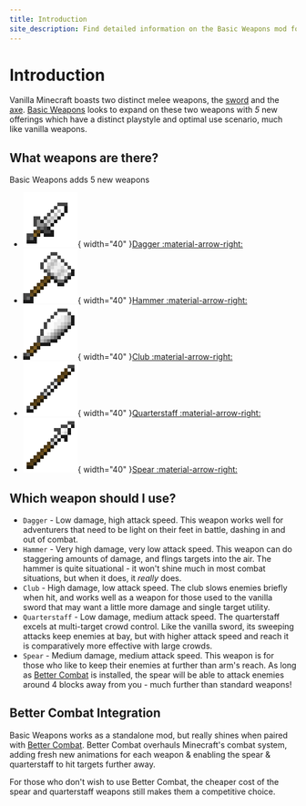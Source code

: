```yaml
---
title: Introduction
site_description: Find detailed information on the Basic Weapons mod for Minecraft.
---
```


# Introduction

Vanilla Minecraft boasts two distinct melee weapons, the [sword](https://minecraft.wiki/w/Sword) and the [axe](https://minecraft.wiki/w/Axe). [Basic Weapons](https://modrinth.com/mod/basic-weapons) looks to expand on these two weapons with _5_ new offerings which have a distinct playstyle and optimal use scenario, much like vanilla weapons.

## What weapons are there?

Basic Weapons adds 5 new weapons

<div class="grid cards" markdown>

- <span class="grid-element">![Dagger Icon](assets/weapons/iron_dagger.png){ width="40" }[Dagger :material-arrow-right:](weapons/dagger.md)</span>
- <span class="grid-element">![Hammer Icon](assets/weapons/iron_hammer.png){ width="40" }[Hammer :material-arrow-right:](weapons/hammer.md)</span>
- <span class="grid-element">![Club Icon](assets/weapons/iron_club.png){ width="40" }[Club :material-arrow-right:](weapons/club.md)</span>
- <span class="grid-element">![Quarterstaff Icon](assets/weapons/iron_quarterstaff.png){ width="40" }[Quarterstaff :material-arrow-right:](weapons/quarterstaff.md)</span>
- <span class="grid-element">![Spear Icon](assets/weapons/iron_spear.png){ width="40" }[Spear :material-arrow-right:](weapons/spear.md)</span>

</div>

## Which weapon should I use?

- `Dagger` - Low damage, high attack speed. This weapon works well for adventurers that need to be light on their feet in battle, dashing in and out of combat.
- `Hammer` - Very high damage, very low attack speed. This weapon can do staggering amounts of damage, and flings targets into the air. The hammer is quite situational - it won't shine much in most combat situations, but when it does, it _really_ does.
- `Club` - High damage, low attack speed. The club slows enemies briefly when hit, and works well as a weapon for those used to the vanilla sword that may want a little more damage and single target utility.
- `Quarterstaff` - Low damage, medium attack speed. The quarterstaff excels at multi-target crowd control. Like the vanilla sword, its sweeping attacks keep enemies at bay, but with higher attack speed and reach it is comparatively more effective with large crowds.
- `Spear` - Medium damage, medium attack speed. This weapon is for those who like to keep their enemies at further than arm's reach. As long as [Better Combat](https://modrinth.com/mod/better-combat) is installed, the spear will be able to attack enemies around 4 blocks away from you - much further than standard weapons!

## Better Combat Integration

Basic Weapons works as a standalone mod, but really shines when paired with [Better Combat](https://modrinth.com/mod/better-combat). Better Combat overhauls Minecraft's combat system, adding fresh new animations for each weapon & enabling the spear & quarterstaff to hit targets further away.

For those who don't wish to use Better Combat, the cheaper cost of the spear and quarterstaff weapons still makes them a competitive choice.
